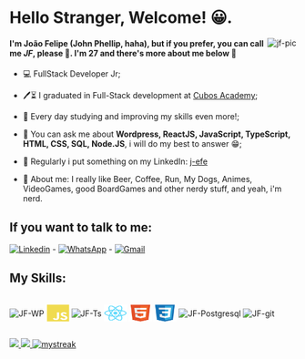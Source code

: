 # Hello Stranger, Welcome! 😀.

 <img align="right"  alt="jf-pic" height="150"  src="https://image.myanimelist.net/ui/5LYzTBVoS196gvYvw3zjwJ_VbB_2cnUFGjGi3AU2ggQ">

#### I'm João Felipe (John Phellip, haha), but if you prefer, you can call me *JF*,  please 👏. I'm 27 and there's more about me below 🔽


- 💻 FullStack Developer Jr;

- 🖊⏳ I graduated in Full-Stack development at [Cubos Academy](https://github.com/cubos-academy);

- 📆 Every day studying and improving my skills even more!;

- 💬 You can ask me about  **Wordpress, ReactJS, JavaScript, TypeScript, HTML, CSS, SQL, Node.JS**, i will do my best to answer 😁;

- 📌 Regularly i put something on my LinkedIn: [j-efe](https://www.linkedin.com/in/j-efe/)

- 🧩 About me: I really like Beer, Coffee, Run, My Dogs, Animes, VideoGames, good BoardGames and other nerdy stuff, and yeah, i'm nerd.


## If you want to talk to me:

[![Linkedin](https://img.shields.io/badge/LinkedIn-0077B5?style=for-the-badge&logo=linkedin&logoColor=white)](https:/https://www.linkedin.com/in/j-efe/) - [![WhatsApp](https://img.shields.io/badge/WhatsApp-25D366?style=for-the-badge&logo=whatsapp&logoColor=white)](https://wa.me/5586988251660) - [![Gmail](	https://img.shields.io/badge/Gmail-D14836?style=for-the-badge&logo=gmail&logoColor=white)](https://mail.google.com/mail/u/0/?fs=1&tf=cm&source=mailto&to=joaofnsantos@gmail.com) 

## My Skills:
  
  <div style="display: inline_block"><br>
  <img align="center" alt="JF-WP" height="30" width="40" src="https://cdn.jsdelivr.net/gh/devicons/devicon/icons/wordpress/wordpress-plain.svg">
  <img align="center" alt="JF-Js" height="30" width="40" src="https://raw.githubusercontent.com/devicons/devicon/master/icons/javascript/javascript-plain.svg">
  <img align="center" alt="JF-Ts" height="30" width="40" src="https://cdn.jsdelivr.net/gh/devicons/devicon/icons/typescript/typescript-plain.svg" />        
  <img align="center" alt="JF-React" height="30" width="40" src="https://raw.githubusercontent.com/devicons/devicon/master/icons/react/react-original.svg">
  <img align="center" alt="JF-HTML" height="30" width="40" src="https://raw.githubusercontent.com/devicons/devicon/master/icons/html5/html5-original.svg">
  <img align="center" alt="JF-CSS" height="30" width="40" src="https://raw.githubusercontent.com/devicons/devicon/master/icons/css3/css3-original.svg">
  <img align="center" alt="JF-Postgresql" height="30" width="40" src="https://cdn.jsdelivr.net/gh/devicons/devicon/icons/postgresql/postgresql-plain.svg" />
  <img align="center" alt="JF-git" height="30" width="40" src="https://cdn.jsdelivr.net/gh/devicons/devicon/icons/git/git-original.svg" />
          
</div>

##

<div>
  <a href="https://github.com/diasrafael1"/>
  <img width="150em" src="https://github-readme-stats.vercel.app/api?username=j-efe&show_icons=true&theme=tokyonight&include_all_commits=true&count_private=true"/>
  <img  width="150em" src="https://github-readme-stats.vercel.app/api/top-langs/?username=j-efe&layout=compact&langs_count=6&theme=tokyonight"/>
  <img  width="150em" src="https://github-readme-streak-stats.herokuapp.com/?user=j-efe&theme=tokyonight" alt="mystreak"/>
</div>
  
  
